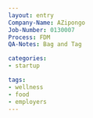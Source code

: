 ```yaml
---
layout: entry
Company-Name: AZipongo
Job-Number: 0130007
Process: FDM
QA-Notes: Bag and Tag

categories:
- startup

tags:
- wellness
- food
- employers
---
```

